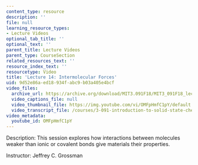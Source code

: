 ```yaml
---
content_type: resource
description: ''
file: null
learning_resource_types:
- Lecture Videos
optional_tab_title: ''
optional_text: ''
parent_title: Lecture Videos
parent_type: CourseSection
related_resources_text: ''
resource_index_text: ''
resourcetype: Video
title: 'Lecture 14: Intermolecular Forces'
uid: 9d52e86a-ed18-934f-abc9-b03a405e4bcf
video_files:
  archive_url: https://archive.org/download/MIT3.091F18/MIT3_091F18_lec14_300k.mp4
  video_captions_file: null
  video_thumbnail_file: https://img.youtube.com/vi/OMFpHmfC1pY/default.jpg
  video_transcript_file: /courses/3-091-introduction-to-solid-state-chemistry-fall-2018/eadbee6687f95125180afd9ee33f9d23_OMFpHmfC1pY.pdf
video_metadata:
  youtube_id: OMFpHmfC1pY
---
```


Description: This session explores how interactions between molecules weaker than ionic or covalent bonds give materials their properties.

Instructor: Jeffrey C. Grossman